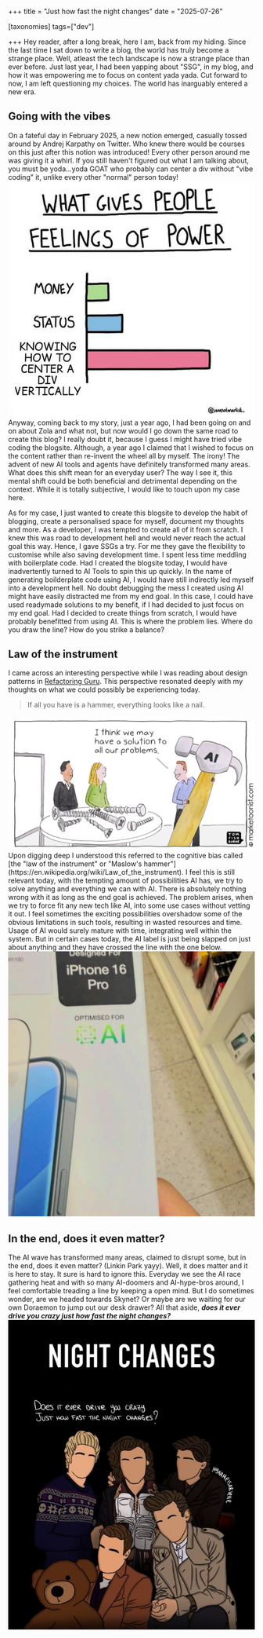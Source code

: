 +++
title = "Just how fast the night changes"
date = "2025-07-26"

[taxonomies]
tags=["dev"]

+++
Hey reader, after a long break, here I am, back from my hiding. Since the last time I sat down to write a blog, the world has truly become a strange place. Well, atleast the tech landscape is now a strange place than ever before. Just last year, I had been yapping about "SSG", in my blog, and how it was empowering me to focus on content yada yada. Cut forward to now, I am left questioning my choices. The world has inarguably entered a new era. 

## Going with the vibes
On a fateful day in February 2025, a new notion emerged, casually tossed around by Andrej Karpathy on Twitter. Who knew there would be courses on this just after this notion was introduced! Every other person around me was giving it a whirl. If you still haven't figured out what I am talking about, you must be yoda...yoda GOAT who probably can center a div without "vibe coding" it, unlike every other "normal" person today!<img src="/blogs/center-div.jpg" alt="centerdiv meme" class="blog-images"/>  Anyway, coming back to my story, just a year ago, I had been going on and on about Zola and what not, but now would I go down the same road to create this blog? I really doubt it, because I guess I might have tried vibe coding the blogsite. Although, a year ago I claimed that I wished to focus on the content rather than re-invent the wheel all by myself. The irony! The advent of new AI tools and agents have definitely transformed many areas. What does this shift mean for an everyday user? The way I see it, this mental shift could be both beneficial and detrimental depending on the context. While it is totally subjective, I would like to touch upon my case here.

As for my case, I just wanted to create this blogsite to develop the habit of blogging, create a personalised space for myself, document my thoughts and more. As a developer, I was tempted to create all of it from scratch. I knew this was road to development hell and would never reach the actual goal this way. Hence, I gave SSGs a try. For me they gave the flexibility to customise while also saving development time. I spent less time meddling with boilerplate code. Had I created the blogsite today, I would have inadvertently turned to AI Tools to spin this up quickly. In the name of generating boilderplate code using AI, I would have still indirectly led myself into a development hell. No doubt debugging the mess I created using AI might have easily distracted me from my end goal. In this case, I could have used readymade solutions to my benefit, if I had decided to just focus on my end goal. Had I decided to create things from scratch, I would have probably benefitted from using AI. This is where the problem lies. Where do you draw the line? How do you strike a balance?


## Law of the instrument
I came across an interesting perspective while I was reading about design patterns in [Refactoring Guru](https://refactoring.guru/design-patterns/criticism). This perspective resonated deeply with my thoughts on what we could possibly be experiencing today.

>If all you have is a hammer, everything looks like a nail.

<img src="/blogs/ai-hammer.png" alt="hammer meme" class="blog-images"/>
Upon digging deep I understood this referred to the cognitive bias called [the "law of the instrument" or "Maslow's hammer"](https://en.wikipedia.org/wiki/Law_of_the_instrument). I feel this is still relevant today, with the tempting amount of possibilities AI has, we try to solve anything and everything we can with AI. There is absolutely nothing wrong with it as long as the end goal is achieved. The problem arises, when we try to force fit any new tech like AI, into some use cases without vetting it out. I feel sometimes the exciting possibilities overshadow some of the obvious limitations in such tools, resulting in wasted resources and time. Usage of AI would surely mature with time, integrating well within the system. But in certain cases today, the AI label is just being slapped on just about anything and they have crossed the line with the one below. <img src="/blogs/ai-powered-glass.jpeg" alt="ai glass meme" class="blog-images"/>

## In the end, does it even matter?
The AI wave has transformed many areas, claimed to disrupt some, but in the end, does it even matter? (Linkin Park yayy). Well, it does matter and it is here to stay. It sure is hard to ignore this. Everyday we see the AI race gathering heat and with so many AI-doomers and AI-hype-bros around, I feel comfortable treading a line by keeping a open mind. But I do sometimes wonder, are we headed towards Skynet? Or maybe are we waiting for our own Doraemon to jump out our desk drawer? All that aside, _**does it ever drive you crazy just how fast the night changes?**_ <img src="/blogs/night-changes.jpg" alt="1D meme" class="blog-images"/>